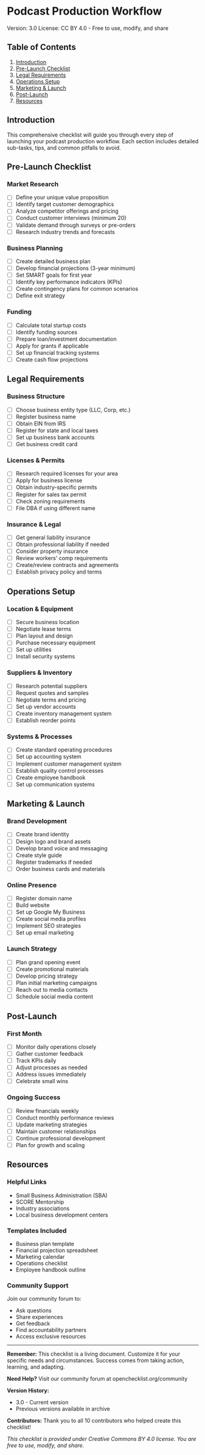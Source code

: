 # Podcast Production Workflow

Version: 3.0
License: CC BY 4.0 - Free to use, modify, and share

## Table of Contents
1. [Introduction](#introduction)
2. [Pre-Launch Checklist](#pre-launch)
3. [Legal Requirements](#legal)
4. [Operations Setup](#operations)
5. [Marketing & Launch](#marketing)
6. [Post-Launch](#post-launch)
7. [Resources](#resources)

## Introduction

This comprehensive checklist will guide you through every step of launching your podcast production workflow. Each section includes detailed sub-tasks, tips, and common pitfalls to avoid.

## Pre-Launch Checklist

### Market Research
- [ ] Define your unique value proposition
- [ ] Identify target customer demographics
- [ ] Analyze competitor offerings and pricing
- [ ] Conduct customer interviews (minimum 20)
- [ ] Validate demand through surveys or pre-orders
- [ ] Research industry trends and forecasts

### Business Planning
- [ ] Create detailed business plan
- [ ] Develop financial projections (3-year minimum)
- [ ] Set SMART goals for first year
- [ ] Identify key performance indicators (KPIs)
- [ ] Create contingency plans for common scenarios
- [ ] Define exit strategy

### Funding
- [ ] Calculate total startup costs
- [ ] Identify funding sources
- [ ] Prepare loan/investment documentation
- [ ] Apply for grants if applicable
- [ ] Set up financial tracking systems
- [ ] Create cash flow projections

## Legal Requirements

### Business Structure
- [ ] Choose business entity type (LLC, Corp, etc.)
- [ ] Register business name
- [ ] Obtain EIN from IRS
- [ ] Register for state and local taxes
- [ ] Set up business bank accounts
- [ ] Get business credit card

### Licenses & Permits
- [ ] Research required licenses for your area
- [ ] Apply for business license
- [ ] Obtain industry-specific permits
- [ ] Register for sales tax permit
- [ ] Check zoning requirements
- [ ] File DBA if using different name

### Insurance & Legal
- [ ] Get general liability insurance
- [ ] Obtain professional liability if needed
- [ ] Consider property insurance
- [ ] Review workers' comp requirements
- [ ] Create/review contracts and agreements
- [ ] Establish privacy policy and terms

## Operations Setup

### Location & Equipment
- [ ] Secure business location
- [ ] Negotiate lease terms
- [ ] Plan layout and design
- [ ] Purchase necessary equipment
- [ ] Set up utilities
- [ ] Install security systems

### Suppliers & Inventory
- [ ] Research potential suppliers
- [ ] Request quotes and samples
- [ ] Negotiate terms and pricing
- [ ] Set up vendor accounts
- [ ] Create inventory management system
- [ ] Establish reorder points

### Systems & Processes
- [ ] Create standard operating procedures
- [ ] Set up accounting system
- [ ] Implement customer management system
- [ ] Establish quality control processes
- [ ] Create employee handbook
- [ ] Set up communication systems

## Marketing & Launch

### Brand Development
- [ ] Create brand identity
- [ ] Design logo and brand assets
- [ ] Develop brand voice and messaging
- [ ] Create style guide
- [ ] Register trademarks if needed
- [ ] Order business cards and materials

### Online Presence
- [ ] Register domain name
- [ ] Build website
- [ ] Set up Google My Business
- [ ] Create social media profiles
- [ ] Implement SEO strategies
- [ ] Set up email marketing

### Launch Strategy
- [ ] Plan grand opening event
- [ ] Create promotional materials
- [ ] Develop pricing strategy
- [ ] Plan initial marketing campaigns
- [ ] Reach out to media contacts
- [ ] Schedule social media content

## Post-Launch

### First Month
- [ ] Monitor daily operations closely
- [ ] Gather customer feedback
- [ ] Track KPIs daily
- [ ] Adjust processes as needed
- [ ] Address issues immediately
- [ ] Celebrate small wins

### Ongoing Success
- [ ] Review financials weekly
- [ ] Conduct monthly performance reviews
- [ ] Update marketing strategies
- [ ] Maintain customer relationships
- [ ] Continue professional development
- [ ] Plan for growth and scaling

## Resources

### Helpful Links
- Small Business Administration (SBA)
- SCORE Mentorship
- Industry associations
- Local business development centers

### Templates Included
- Business plan template
- Financial projection spreadsheet
- Marketing calendar
- Operations checklist
- Employee handbook outline

### Community Support
Join our community forum to:
- Ask questions
- Share experiences
- Get feedback
- Find accountability partners
- Access exclusive resources

---

**Remember:** This checklist is a living document. Customize it for your specific needs and circumstances. Success comes from taking action, learning, and adapting.

**Need Help?** Visit our community forum at openchecklist.org/community

**Version History:**
- 3.0 - Current version
- Previous versions available in archive

**Contributors:** Thank you to all 10 contributors who helped create this checklist!

*This checklist is provided under Creative Commons BY 4.0 license. You are free to use, modify, and share.*